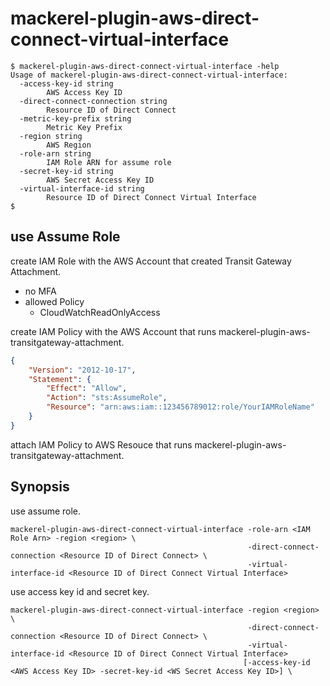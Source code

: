 # mackerel-plugin-aws-direct-connect-virtual-interface

```
$ mackerel-plugin-aws-direct-connect-virtual-interface -help
Usage of mackerel-plugin-aws-direct-connect-virtual-interface:
  -access-key-id string
        AWS Access Key ID
  -direct-connect-connection string
        Resource ID of Direct Connect
  -metric-key-prefix string
        Metric Key Prefix
  -region string
        AWS Region
  -role-arn string
        IAM Role ARN for assume role
  -secret-key-id string
        AWS Secret Access Key ID
  -virtual-interface-id string
        Resource ID of Direct Connect Virtual Interface
$
```

## use Assume Role

create IAM Role with the AWS Account that created Transit Gateway Attachment.

- no MFA
- allowed Policy
    - CloudWatchReadOnlyAccess

create IAM Policy with the AWS Account that runs mackerel-plugin-aws-transitgateway-attachment.

```json
{
    "Version": "2012-10-17",
    "Statement": {
        "Effect": "Allow",
        "Action": "sts:AssumeRole",
        "Resource": "arn:aws:iam::123456789012:role/YourIAMRoleName"
    }
}
```

attach IAM Policy to AWS Resouce that runs mackerel-plugin-aws-transitgateway-attachment.

## Synopsis

use assume role.
```shell
mackerel-plugin-aws-direct-connect-virtual-interface -role-arn <IAM Role Arn> -region <region> \
                                                     -direct-connect-connection <Resource ID of Direct Connect> \
                                                     -virtual-interface-id <Resource ID of Direct Connect Virtual Interface>
```

use access key id and secret key.
```shell
mackerel-plugin-aws-direct-connect-virtual-interface -region <region> \
                                                     -direct-connect-connection <Resource ID of Direct Connect> \
                                                     -virtual-interface-id <Resource ID of Direct Connect Virtual Interface>
                                                    [-access-key-id <AWS Access Key ID> -secret-key-id <WS Secret Access Key ID>] \
```
